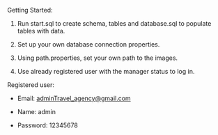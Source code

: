 Getting Started:

1) Run start.sql to create schema, tables and database.sql to populate tables with data.

2) Set up your own database connection properties.

3) Using path.properties, set your own path to the images.

4) Use already registered user with the manager status to log in.


Registered user:

- Email: adminTravel_agency@gmail.com

- Name: admin

- Password: 12345678
